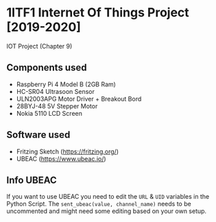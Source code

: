 # 1ITF1 Internet Of Things Project [2019-2020]
IOT Project (Chapter 9)

## Components used
- Raspberry Pi 4 Model B (2GB Ram)
- HC-SR04 Ultrasoon Sensor
- ULN2003APG Motor Driver + Breakout Bord
- 28BYJ-48 5V Stepper Motor
- Nokia 5110 LCD Screen

## Software used
- Fritzing Sketch (https://fritzing.org/)
- UBEAC (https://www.ubeac.io/)

## Info UBEAC
If you want to use UBEAC you need to edit the `URL` & `UID` variables in the Python Script.
The `sent_ubeac(value, channel_name)` needs to be uncommented and might need some editing based on your own setup.
